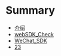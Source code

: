 # Summary

* [介绍](README.md)
* [webSDK\_Check](websdkcheck.md)
* [WeChat\_SDK](wechatsdk.md)
* [23](chapter1.md)

